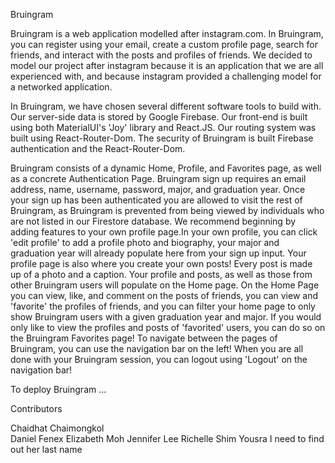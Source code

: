 Bruingram

Bruingram is a web application modelled after instagram.com. In Bruingram, you can register using your email, create a custom profile page, search for friends, and interact with 
the posts and profiles of friends. We decided to model our project after instagram because it is an application that we are all experienced with, and because instagram provided a
challenging model for a networked application.

In Bruingram, we have chosen several different software tools to build with. Our server-side data is stored by Google Firebase. Our front-end is built using both MaterialUI's 'Joy'
library and React.JS. Our routing system was built using React-Router-Dom. The security of Bruingram is built Firebase authentication and the React-Router-Dom.

Bruingram consists of a dynamic Home, Profile, and Favorites page, as well as a concrete Authentication Page. Bruingram sign up requires an email address, name, username, password,
major, and graduation year. Once your sign up has been authenticated you are allowed to visit the rest of Bruingram, as Bruingram is prevented from being viewed by individuals who
are not listed in our Firestore database. We recommend beginning by adding features to your own profile page.In your own profile, you can click 'edit profile' to add a profile photo
and biography, your major and graduation year will already populate here from your sign up input. Your profile page is also where you create your own posts! Every post is made up of
a photo and a caption. Your profile and posts, as well as those from other Bruingram users will populate on the Home page. On the Home Page you can view, like, and comment on the posts
of friends, you can view and 'favorite' the profiles of friends, and you can filter your home page to only show Bruingram users with a given graduation year and major. If you would only
like to view the profiles and posts of 'favorited' users, you can do so on the Bruingram Favorites page! To navigate between the pages of Bruingram, you can use the navigation bar on
the left! When you are all done with your Bruingram session, you can logout using 'Logout' on the navigation bar!

To deploy Bruingram ...


Contributors

Chaidhat Chaimongkol                   
Daniel Fenex
Elizabeth Moh
Jennifer Lee
Richelle Shim
Yousra I need to find out her last name
